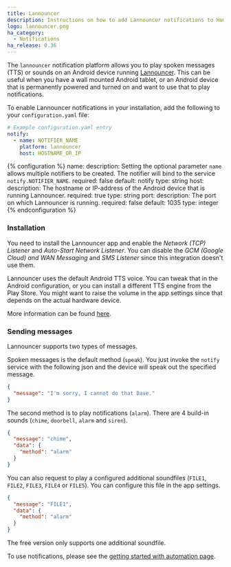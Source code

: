 ```yaml
---
title: Lannouncer
description: Instructions on how to add Lannouncer notifications to Home Assistant.
logo: lannouncer.png
ha_category:
  - Notifications
ha_release: 0.36
---
```


The `lannouncer` notification platform allows you to play spoken messages (TTS) or sounds on an Android device running [Lannouncer](https://www.keybounce.com/lannouncer/). This can be useful when you have a wall mounted Android tablet, or an Android device that is permanently powered and turned on and want to use that to play notifications.

To enable Lannouncer notifications in your installation, add the following to your `configuration.yaml` file:

```yaml
# Example configuration.yaml entry
notify:
  - name: NOTIFIER_NAME
    platform: lannouncer
    host: HOSTNAME_OR_IP
```

{% configuration %}
name:
  description: Setting the optional parameter `name` allows multiple notifiers to be created. The notifier will bind to the service `notify.NOTIFIER_NAME`.
  required: false
  default: notify
  type: string
host:
  description: The hostname or IP-address of the Android device that is running Lannouncer.
  required: true
  type: string
port:
  description: The port on which Lannouncer is running.
  required: false
  default: 1035
  type: integer
{% endconfiguration %}

### Installation

You need to install the Lannouncer app and enable the *Network (TCP) Listener* and *Auto-Start Network Listener*. You can disable the *GCM (Google Cloud) and WAN Messaging* and *SMS Listener* since this integration doesn't use them.

Lannouncer uses the default Android TTS voice. You can tweak that in the Android configuration, or you can install a different TTS engine from the Play Store. You might want to raise the volume in the app settings since that depends on the actual hardware device.

More information can be found [here](https://www.keybounce.com/lannouncer/configuring-lannouncer/).

### Sending messages

Lannouncer supports two types of messages.

Spoken messages is the default method (`speak`). You just invoke the `notify` service with the following json and the device will speak out the specified message.

```json
{
  "message": "I'm sorry, I cannot do that Dave."
}
```

The second method is to play notifications (`alarm`). There are 4 build-in sounds (`chime`, `doorbell`, `alarm` and `siren`).

```json
{
  "message": "chime",
  "data": {
    "method": "alarm"
  }
}
```

You can also request to play a configured additional soundfiles (`FILE1`, `FILE2`, `FILE3`, `FILE4` or `FILE5`). You can configure this file in the app settings.

```json
{
  "message": "FILE1",
  "data": {
    "method": "alarm"
  }
}
```

<div class='note info'>
The free version only supports one additional soundfile.
</div>

To use notifications, please see the [getting started with automation page](/getting-started/automation/).
